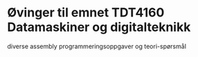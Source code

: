 # Øvinger til emnet TDT4160 Datamaskiner og digitalteknikk

diverse assembly programmeringsoppgaver og teori-spørsmål
